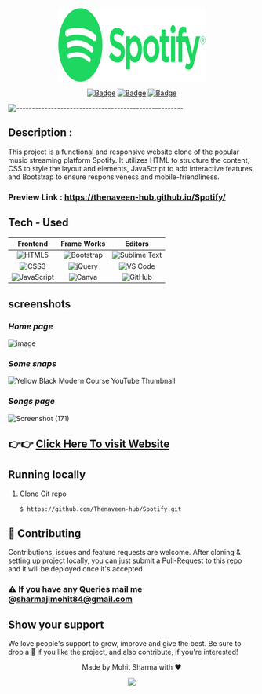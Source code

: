 
<div align="center">
  <img src="assets/Spotify.svg" width="300" height="150" align="center">
  
  [![Badge](https://img.shields.io/github/issues/tthn0/Spotify-Readme?style=for-the-badge)](https://github.com/Thenaveen-hub/Spotify/issues)
  [![Badge](https://img.shields.io/github/forks/tthn0/Spotify-Readme?style=for-the-badge)](https://github.com/Thenaveen-hub/Spotify/network)
  [![Badge](https://img.shields.io/github/stars/tthn0/Spotify-Readme?style=for-the-badge)](https://github.com/Thenaveen-hub/Spotify/stargazers)
  
</div>

 ![-----------------------------------------------------](https://raw.githubusercontent.com/andreasbm/readme/master/assets/lines/vintage.png)



## Description :
This project is a functional and responsive website clone of the popular music streaming platform Spotify. It utilizes HTML to structure the content, CSS to style the layout and elements, JavaScript to add interactive features, and Bootstrap to ensure responsiveness and mobile-friendliness.

### Preview Link : https://thenaveen-hub.github.io/Spotify/
## Tech - Used

|Frontend|Frame Works|Editors|
|:---:|:---:|:---:|
|![HTML5](https://img.shields.io/badge/-HTML5-%23E44D27?style=flat-square&logo=html5&logoColor=ffffff) | ![Bootstrap](https://img.shields.io/badge/-Bootstrap-563D7C?style=flat-square&logo=bootstrap)| ![Sublime Text](http://img.shields.io/badge/-Sublime%20Text-3C4858?style=flat-square&logo=sublime-text)|
|![CSS3](https://img.shields.io/badge/-CSS3-%231572B6?style=flat-square&logo=css3) | ![jQuery](https://img.shields.io/badge/jquery-%230769AD.svg?style=for-the-badge&logo=jquery&logoColor=white)| ![VS Code](http://img.shields.io/badge/-VS%20Code-007ACC?style=flat-square&logo=visual-studio-code)|
|![JavaScript](https://img.shields.io/badge/javascript-%23323330.svg?style=for-the-badge&logo=javascript&logoColor=%23F7DF1E)| 	![Canva](https://img.shields.io/badge/Canva-%2300C4CC.svg?style=for-the-badge&logo=Canva&logoColor=white)| ![GitHub](https://img.shields.io/badge/-GitHub-181717?style=flat-square&logo=github)|

## screenshots 
###    _Home page_
![image](https://github.com/Thenaveen-hub/gg-restaurant/assets/140473308/5e2c89d4-7802-45be-9e2d-fe87b24c92c7)

###    _Some snaps_
![Yellow Black Modern Course YouTube Thumbnail](https://github.com/Thenaveen-hub/gg-restaurant/assets/140473308/a8ab6718-97c0-4514-beb0-d853fafe341f)

###    _Songs page_
![Screenshot (171)](https://github.com/Thenaveen-hub/gg-restaurant/assets/140473308/4c6a2da6-aec7-4646-8f1d-7e735b85e34a)



##  👉👉  [Click Here To visit Website](https://thenaveen-hub.github.io/Spotify/)

## Running locally
1. Clone Git repo
    ```sh
    $ https://github.com/Thenaveen-hub/Spotify.git
    ```

## 🤝 Contributing

Contributions, issues and feature requests are welcome. After cloning & setting up project locally, you can
just submit a Pull-Request to this repo and it will be deployed once it's accepted.

### ⚠️ If you have any Queries mail me @sharmajimohit84@gmail.com

## Show your support

We love people's support to grow, improve and give the best. Be sure to drop a 🌟 if you like the project,
and also contribute, if you're interested!


<div align="center">Made by Mohit Sharma with ❤️ </div>

<p align="center">
  <img src="https://capsule-render.vercel.app/api?type=waving&color=gradient&height=60&section=footer"/>
</p>
    
